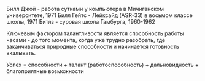 Билл Джой - работа сутками у компьютера в Мичиганском университете, 1971
Билл Гейтс - Лейксайд (ASR-33) в восьмом классе школы, 1971
Битлз - суровая школа Гамбурга, 1960-1962

Ключевым фактором талантливости является способность работы часами - до того момента, когда уже трудно разобрать, где заканчиваться природные способности и начинается готовность вкалывать.

Успех = способности + талант (работоспособность) + дальновидность + благоприятные возможности